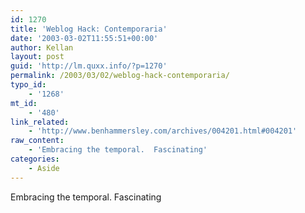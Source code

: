 ```yaml
---
id: 1270
title: 'Weblog Hack: Contemporaria'
date: '2003-03-02T11:55:51+00:00'
author: Kellan
layout: post
guid: 'http://lm.quxx.info/?p=1270'
permalink: /2003/03/02/weblog-hack-contemporaria/
typo_id:
    - '1268'
mt_id:
    - '480'
link_related:
    - 'http://www.benhammersley.com/archives/004201.html#004201'
raw_content:
    - 'Embracing the temporal.  Fascinating'
categories:
    - Aside
---
```


Embracing the temporal. Fascinating